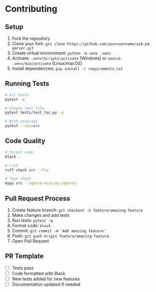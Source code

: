 # Contributing

## Setup

1. Fork the repository
2. Clone your fork: `git clone https://github.com/yourusername/usb-pd-parser.git`
3. Create virtual environment: `python -m venv .venv`
4. Activate: `.venv\Scripts\activate` (Windows) or `source .venv/bin/activate` (Linux/macOS)
5. Install dependencies: `pip install -r requirements.txt`

## Running Tests

```bash
# All tests
pytest -q

# Single test file
pytest tests/test_toc.py -q

# With coverage
pytest --cov=src
```

## Code Quality

```bash
# Format code
black .

# Lint
ruff check src --fix

# Type check
mypy src --ignore-missing-imports
```

## Pull Request Process

1. Create feature branch: `git checkout -b feature/amazing-feature`
2. Make changes and add tests
3. Run tests: `pytest -q`
4. Format code: `black .`
5. Commit: `git commit -m 'Add amazing feature'`
6. Push: `git push origin feature/amazing-feature`
7. Open Pull Request

## PR Template

- [ ] Tests pass
- [ ] Code formatted with Black
- [ ] New tests added for new features
- [ ] Documentation updated if needed
